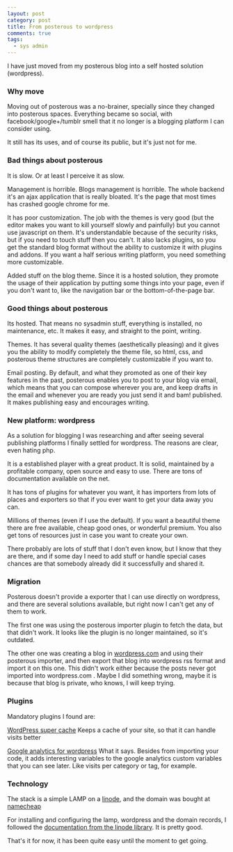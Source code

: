 ```yaml
---
layout: post
category: post
title: From posterous to wordpress
comments: true
tags:
  - sys admin
---
```


I have just moved from my posterous blog into a self hosted solution (wordpress).

### Why move ###

Moving out of posterous was a no-brainer, specially since they changed into posterous spaces. Everything became so social, with facebook/google+/tumblr smell that it no longer is a blogging platform I can consider using.

It still has its uses, and of course its public, but it's just not for me.

### Bad things about posterous ###

It is slow. Or at least I perceive it as slow.

Management is horrible. Blogs management is horrible. The whole backend it's an ajax application that is really bloated. It's the page that most times has crashed google chrome for me.

It has poor customization. The job with the themes is very good (but the editor makes you want to kill yourself slowly and painfully) but you cannot use javascript on them. It's understandable because of the security risks, but if you need to touch stuff then you can't. It also lacks plugins, so you get the standard blog format without the ability to customize it with plugins and addons. If you want a half serious writing platform, you need something more customizable.

Added stuff on the blog theme. Since it is a hosted solution, they promote the usage of their application by putting some things into your page, even if you don't want to, like the navigation bar or the bottom-of-the-page bar.

### Good things about posterous ###

Its hosted. That means no sysadmin stuff, everything is installed, no maintenance, etc. It makes it easy, and straight to the point, writing.

Themes. It has several quality themes (aesthetically pleasing) and it gives you the ability to modify completely the theme file, so html, css, and posterous theme structures are completely customizable if you want to.

Email posting. By default, and what they promoted as one of their key features in the past, posterous enables you to post to your blog via email, which means that you can compose wherever you are, and keep drafts in the email and whenever you are ready you just send it and bam! published. It makes publishing easy and encourages writing.

### New platform: wordpress ###

As a solution for blogging I was researching and after seeing several publishing platforms I finally settled for wordpress. The reasons are clear, even hating php.

It is a established player with a great product. It is solid, maintained by a profitable company, open source and easy to use. There are tons of documentation available on the net.

It has tons of plugins for whatever you want, it has importers from lots of places and exporters so that if you ever want to get your data away you can.

Millions of themes (even if I use the default). If you want a beautiful theme there are free available, cheap good ones, or wonderful premium. You also get tons of resources just in case you want to create your own.

There probably are lots of stuff that I don't even know, but I know that they are there, and if some day I need to add stuff or handle special cases chances are that somebody already did it successfully and shared it.

### Migration ###

Posterous doesn't provide a exporter that I can use directly on wordpress, and there are several solutions available, but right now I can't get any of them to work.

The first one was using the posterous importer plugin to fetch the data, but that didn't work. It looks like the plugin is no longer maintained, so it's outdated.

The other one was creating a blog in [wordpress.com][] and using their posterous importer, and then export that blog into wordpress rss format and import it on this one.
This didn't work either because the posts never got imported into wordpress.com . Maybe I did something wrong, maybe it is because that blog is private, who knows, I will keep trying.

### Plugins ###

Mandatory plugins I found are:

[WordPress super cache][wpsp]
Keeps a cache of your site, so that it can handle visits better

[Google analytics for wordpress][gaw]
What it says. Besides from importing your code, it adds interesting variables to the google analytics custom variables that you can see later. Like visits per category or tag, for example.

### Technology ###

The stack is a simple LAMP on a [linode][], and the domain was bought at [namecheap][]

For installing and configuring the lamp, wordpress and the domain records, I followed the [documentation from the linode library][linodedocs]. It is pretty good.

That's it for now, it has been quite easy until the moment to get going.

[wordpress.com]: http://wordpress.com/
[wpsp]: http://wordpress.org/extend/plugins/wp-super-cache/
[gaw]: http://wordpress.org/extend/plugins/google-analytics-for-wordpress/
[linode]: http://www.linode.com/
[namecheap]: http://namecheap.com/
[linodedocs]: http://library.linode.com/
